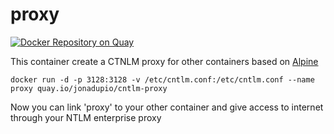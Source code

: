 # proxy

[![Docker Repository on Quay](https://quay.io/repository/jonadupio/cntlm-proxy/status "Docker Repository on Quay")](https://quay.io/repository/jonadupio/cntlm-proxy)

This container create a CTNLM proxy for other containers based on [Alpine](https://hub.docker.com/_/alpine/)

```
docker run -d -p 3128:3128 -v /etc/cntlm.conf:/etc/cntlm.conf --name proxy quay.io/jonadupio/cntlm-proxy
```

Now you can link 'proxy' to your other container and give access to internet through your NTLM enterprise proxy
